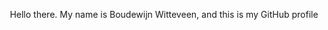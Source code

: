 <p align="center">Hello there. My name is Boudewijn Witteveen, and this is my GitHub profile</p>
<img align="center" width="10vw" height="11vw" src="https://boudewijnwitteveen.com/wp-content/uploads/2025/07/440217918_1389793035749528_3970415617730518243_n.jpg" style="max-width: 100%; height: auto;">
<!--
**BountyVSGames/BountyVSGames** is a ✨ _special_ ✨ repository because its `README.md` (this file) appears on your GitHub profile.

Here are some ideas to get you started:

- 🔭 I’m currently working on ...
- 🌱 I’m currently learning ...
- 👯 I’m looking to collaborate on ...
- 🤔 I’m looking for help with ...
- 💬 Ask me about ...
- 📫 How to reach me: ...
- 😄 Pronouns: ...
- ⚡ Fun fact: ...
-->
